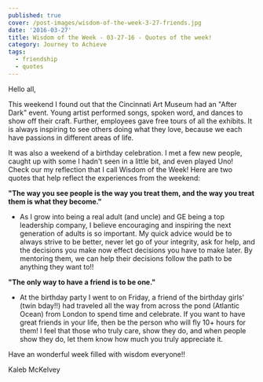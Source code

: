 ```yaml
---
published: true
cover: /post-images/wisdom-of-the-week-3-27-friends.jpg
date: '2016-03-27'
title: Wisdom of the Week - 03-27-16 - Quotes of the week!
category: Journey to Achieve
tags:
  - friendship
  - quotes
---
```


Hello all,

This weekend I found out that the Cincinnati Art Museum had an "After Dark" event. Young artist performed songs, spoken word, and dances to show off their craft. Further, employees gave free tours of all the exhibits. It is always inspiring to see others doing what they love, because we each have passions in different areas of life.

It was also a weekend of a birthday celebration. I met a few new people, caught up with some I hadn't seen in a little bit, and even played Uno! Check our my reflection that I call Wisdom of the Week! Here are two quotes that help reflect the experiences from the weekend:

**"The way you see people is the way you treat them, and the way you treat them is what they become."**

- As I grow into being a real adult (and uncle) and GE being a top leadership company, I believe encouraging and inspiring the next generation of adults is so important. My quick advice would be to always strive to be better, never let go of your integrity, ask for help, and the decisions you make now effect decisions you have to make later. By mentoring them, we can help their decisions follow the path to be anything they want to!!

**"The only way to have a friend is to be one."**

- At the birthday party I went to on Friday, a friend of the birthday girls' (twin bday!!) had traveled all the way from across the pond (Atlantic Ocean) from London to spend time and celebrate. If you want to have great friends in your life, then be the person who will fly 10+ hours for them! I feel that those who truly care, show they do, and when people show they do, let them know how much you truly appreciate it.

Have an wonderful week filled with wisdom everyone!!

Kaleb McKelvey
